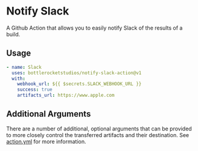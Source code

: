 # Notify Slack

A Github Action that allows you to easily notify Slack of the results of a build.

## Usage

```yaml
- name: Slack
  uses: bottlerocketstudios/notify-slack-action@v1
  with:
    webhook_url: ${{ $secrets.SLACK_WEBHOOK_URL }}
    success: true
    artifacts_url: https://www.apple.com
```

## Additional Arguments

There are a number of additional, optional arguments that can be provided to more closely control the transferred artifacts and their destination. See [action.yml](action.yml) for more information.
